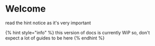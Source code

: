 # Welcome

read the hint notice as it's very important

{% hint style="info" %}
this version of docs is currently WiP so, don't expect a lot of guides to be here
{% endhint %}

